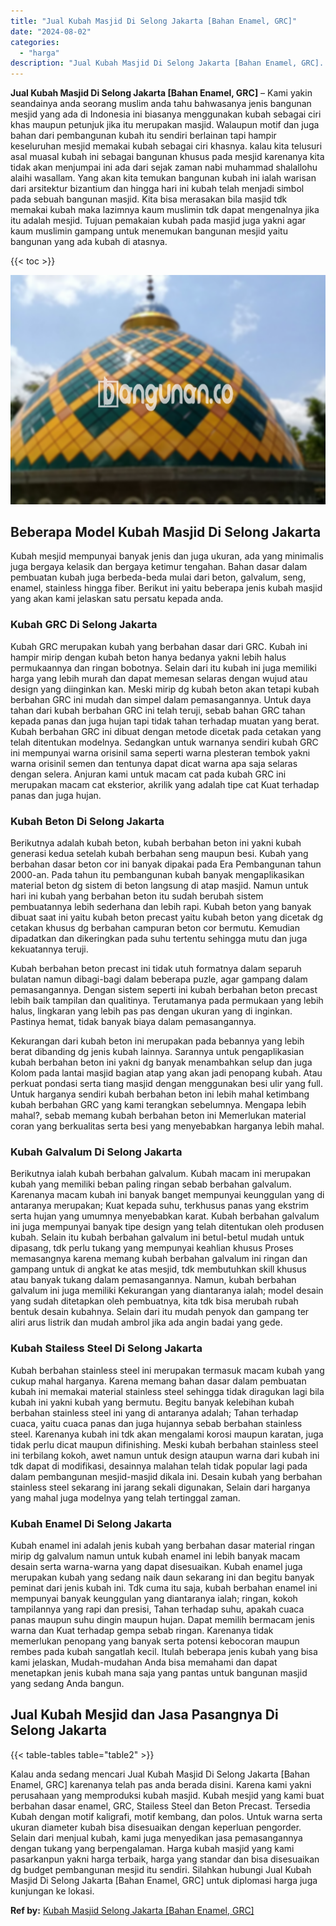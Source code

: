 ```yaml
---
title: "Jual Kubah Masjid Di Selong Jakarta [Bahan Enamel, GRC]"
date: "2024-08-02"
categories: 
  - "harga"
description: "Jual Kubah Masjid Di Selong Jakarta [Bahan Enamel, GRC]. Kalau anda sedang mencari Jual Kubah Masjid Di Selong Jakarta [Bahan Enamel, GRC] karenanya telah..."
---
```


**Jual Kubah Masjid Di Selong Jakarta \[Bahan Enamel, GRC\]** – Kami yakin seandainya anda seorang muslim anda tahu bahwasanya jenis bangunan mesjid yang ada di Indonesia ini biasanya menggunakan kubah sebagai ciri khas maupun petunjuk jika itu merupakan masjid. Walaupun motif dan juga bahan dari pembangunan kubah itu sendiri berlainan tapi hampir keseluruhan mesjid memakai kubah sebagai ciri khasnya. kalau kita telusuri asal muasal kubah ini sebagai bangunan khusus pada mesjid karenanya kita tidak akan menjumpai ini ada dari sejak zaman nabi muhammad shalallohu alaihi wasallam. Yang akan kita temukan bangunan kubah ini ialah warisan dari arsitektur bizantium dan hingga hari ini kubah telah menjadi simbol pada sebuah bangunan masjid. Kita bisa merasakan bila masjid tdk memakai kubah maka lazimnya kaum muslimin tdk dapat mengenalnya jika itu adalah mesjid. Tujuan pemakaian kubah pada masjid juga yakni agar kaum muslimin gampang untuk menemukan bangunan mesjid yaitu bangunan yang ada kubah di atasnya.

{{< toc >}}

![Jual Kubah Masjid Di Selong Jakarta [Bahan Enamel, GRC]](/images/jual-kubah-masjid-04.png)

## Beberapa Model Kubah Masjid Di Selong Jakarta

Kubah mesjid mempunyai banyak jenis dan juga ukuran, ada yang minimalis juga bergaya kelasik dan bergaya ketimur tengahan. Bahan dasar dalam pembuatan kubah juga berbeda-beda mulai dari beton, galvalum, seng, enamel, stainless hingga fiber. Berikut ini yaitu beberapa jenis kubah masjid yang akan kami jelaskan satu persatu kepada anda.

### Kubah GRC Di Selong Jakarta

Kubah GRC merupakan kubah yang berbahan dasar dari GRC. Kubah ini hampir mirip dengan kubah beton hanya bedanya yakni lebih halus permukaannya dan ringan bobotnya. Selain dari itu kubah ini juga memiliki harga yang lebih murah dan dapat memesan selaras dengan wujud atau design yang diinginkan kan. Meski mirip dg kubah beton akan tetapi kubah berbahan GRC ini mudah dan simpel dalam pemasangannya. Untuk daya tahan dari kubah berbahan GRC ini telah teruji, sebab bahan GRC tahan kepada panas dan juga hujan tapi tidak tahan terhadap muatan yang berat. Kubah berbahan GRC ini dibuat dengan metode dicetak pada cetakan yang telah ditentukan modelnya. Sedangkan untuk warnanya sendiri kubah GRC ini mempunyai warna orisinil sama seperti warna plesteran tembok yakni warna orisinil semen dan tentunya dapat dicat warna apa saja selaras dengan selera. Anjuran kami untuk macam cat pada kubah GRC ini merupakan macam cat eksterior, akrilik yang adalah tipe cat Kuat terhadap panas dan juga hujan.

### Kubah Beton Di Selong Jakarta

Berikutnya adalah kubah beton, kubah berbahan beton ini yakni kubah generasi kedua setelah kubah berbahan seng maupun besi. Kubah yang berbahan dasar beton cor ini banyak dipakai pada Era Pembangunan tahun 2000-an. Pada tahun itu pembangunan kubah banyak mengaplikasikan material beton dg sistem di beton langsung di atap masjid. Namun untuk hari ini kubah yang berbahan beton itu sudah berubah sistem pembuatannya lebih sederhana dan lebih rapi. Kubah beton yang banyak dibuat saat ini yaitu kubah beton precast yaitu kubah beton yang dicetak dg cetakan khusus dg berbahan campuran beton cor bermutu. Kemudian dipadatkan dan dikeringkan pada suhu tertentu sehingga mutu dan juga kekuatannya teruji.

Kubah berbahan beton precast ini tidak utuh formatnya dalam separuh bulatan namun dibagi-bagi dalam beberapa puzle, agar gampang dalam pemasangannya. Dengan sistem seperti ini kubah berbahan beton precast lebih baik tampilan dan qualitinya. Terutamanya pada permukaan yang lebih halus, lingkaran yang lebih pas pas dengan ukuran yang di inginkan. Pastinya hemat, tidak banyak biaya dalam pemasangannya.

Kekurangan dari kubah beton ini merupakan pada bebannya yang lebih berat dibanding dg jenis kubah lainnya. Sarannya untuk pengaplikasian kubah berbahan beton ini yakni dg banyak menambahkan selup dan juga Kolom pada lantai masjid bagian atap yang akan jadi penopang kubah. Atau perkuat pondasi serta tiang masjid dengan menggunakan besi ulir yang full. Untuk harganya sendiri kubah berbahan beton ini lebih mahal ketimbang kubah berbahan GRC yang kami terangkan sebelumnya. Mengapa lebih mahal?, sebab memang kubah berbahan beton ini Memerlukan material coran yang berkualitas serta besi yang menyebabkan harganya lebih mahal.

### Kubah Galvalum Di Selong Jakarta

Berikutnya ialah kubah berbahan galvalum. Kubah macam ini merupakan kubah yang memiliki beban paling ringan sebab berbahan galvalum. Karenanya macam kubah ini banyak banget mempunyai keunggulan yang di antaranya merupakan; Kuat kepada suhu, terkhusus panas yang ekstrim serta hujan yang umumnya menyebabkan karat. Kubah berbahan galvalum ini juga mempunyai banyak tipe design yang telah ditentukan oleh produsen kubah. Selain itu kubah berbahan galvalum ini betul-betul mudah untuk dipasang, tdk perlu tukang yang mempunyai keahlian khusus Proses memasangnya karena memang kubah berbahan galvalum ini ringan dan gampang untuk di angkat ke atas mesjid, tdk membutuhkan skill khusus atau banyak tukang dalam pemasangannya. Namun, kubah berbahan galvalum ini juga memiliki Kekurangan yang diantaranya ialah; model desain yang sudah ditetapkan oleh pembuatnya, kita tdk bisa merubah rubah bentuk desain kubahnya. Selain dari itu mudah penyok dan gampang ter aliri arus listrik dan mudah ambrol jika ada angin badai yang gede.

### Kubah Stailess Steel Di Selong Jakarta

Kubah berbahan stainless steel ini merupakan termasuk macam kubah yang cukup mahal harganya. Karena memang bahan dasar dalam pembuatan kubah ini memakai material stainless steel sehingga tidak diragukan lagi bila kubah ini yakni kubah yang bermutu. Begitu banyak kelebihan kubah berbahan stainless steel ini yang di antaranya adalah; Tahan terhadap cuaca, yaitu cuaca panas dan juga hujannya sebab berbahan stainless steel. Karenanya kubah ini tdk akan mengalami korosi maupun karatan, juga tidak perlu dicat maupun difinishing. Meski kubah berbahan stainless steel ini terbilang kokoh, awet namun untuk design ataupun warna dari kubah ini tdk dapat di modifikasi, desainnya malahan telah tidak popular lagi pada dalam pembangunan mesjid-masjid dikala ini. Desain kubah yang berbahan stainless steel sekarang ini jarang sekali digunakan, Selain dari harganya yang mahal juga modelnya yang telah tertinggal zaman.

### Kubah Enamel Di Selong Jakarta

Kubah enamel ini adalah jenis kubah yang berbahan dasar material ringan mirip dg galvalum namun untuk kubah enamel ini lebih banyak macam desain serta warna-warna yang dapat disesuaikan. Kubah enamel juga merupakan kubah yang sedang naik daun sekarang ini dan begitu banyak peminat dari jenis kubah ini. Tdk cuma itu saja, kubah berbahan enamel ini mempunyai banyak keunggulan yang diantaranya ialah; ringan, kokoh tampilannya yang rapi dan presisi, Tahan terhadap suhu, apakah cuaca panas maupun suhu dingin maupun hujan. Dapat memilih bermacam jenis warna dan Kuat terhadap gempa sebab ringan. Karenanya tidak memerlukan penopang yang banyak serta potensi kebocoran maupun rembes pada kubah sangatlah kecil. Itulah beberapa jenis kubah yang bisa kami jelaskan, Mudah-mudahan Anda bisa memahami dan dapat menetapkan jenis kubah mana saja yang pantas untuk bangunan masjid yang sedang Anda bangun.

## Jual Kubah Mesjid dan Jasa Pasangnya Di Selong Jakarta

{{< table-tables table="table2" >}}

Kalau anda sedang mencari Jual Kubah Masjid Di Selong Jakarta \[Bahan Enamel, GRC\] karenanya telah pas anda berada disini. Karena kami yakni perusahaan yang memproduksi kubah masjid. Kubah mesjid yang kami buat berbahan dasar enamel, GRC, Stailess Steel dan Beton Precast. Tersedia Kubah dengan motif kaligrafi, motif kembang, dan polos. Untuk warna serta ukuran diameter kubah bisa disesuaikan dengan keperluan pengorder. Selain dari menjual kubah, kami juga menyedikan jasa pemasangannya dengan tukang yang berpengalaman. Harga kubah masjid yang kami pasarkanpun yakni harga terbaik, harga yang standar dan bisa disesuaikan dg budget pembangunan mesjid itu sendiri. Silahkan hubungi Jual Kubah Masjid Di Selong Jakarta \[Bahan Enamel, GRC\] untuk diplomasi harga juga kunjungan ke lokasi.

**Ref by:** [Kubah Masjid Selong Jakarta [Bahan Enamel, GRC]](https://id.wikipedia.org/wiki/Kubah)
